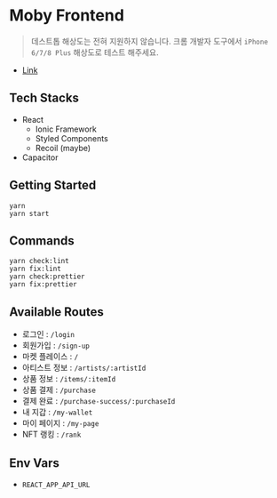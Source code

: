 # Moby Frontend

> 데스트톱 해상도는 전혀 지원하지 않습니다. 크롬 개발자 도구에서 `iPhone 6/7/8 Plus` 해상도로 테스트 해주세요.

- [Link](https://gifted-khorana-7ea737.netlify.app/)

## Tech Stacks

- React
  - Ionic Framework
  - Styled Components
  - Recoil (maybe)
- Capacitor

## Getting Started

```
yarn
yarn start
```

## Commands

```
yarn check:lint
yarn fix:lint
yarn check:prettier
yarn fix:prettier
```

## Available Routes

- 로그인 : `/login`
- 회원가입 : `/sign-up`
- 마켓 플레이스 : `/`
- 아티스트 정보 : `/artists/:artistId`
- 상품 정보 : `/items/:itemId`
- 상품 결제 : `/purchase`
- 결제 완료 : `/purchase-success/:purchaseId`
- 내 지갑 : `/my-wallet`
- 마이 페이지 : `/my-page`
- NFT 랭킹 : `/rank`

## Env Vars

- `REACT_APP_API_URL`
